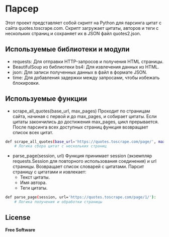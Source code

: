 # Парсер
Этот проект представляет собой скрипт на Python для парсинга цитат с сайта quotes.toscrape.com. Скрипт загружает цитаты, авторов и теги с нескольких страниц и сохраняет их в JSON файл quotes2.json.

## Используемые библиотеки и модули
- requests: Для отправки HTTP-запросов и получения HTML страницы.
- BeautifulSoup из библиотеки bs4: Для извлечения данных из HTML.
- json: Для записи полученных данных в файл в формате JSON.
- time: Для добавления задержки между запросами, чтобы избежать блокировки.

## Используемые функции
- scrape_all_quotes(base_url, max_pages)
Проходит по страницам сайта, начиная с первой и до max_pages, и собирает цитаты. Если цитаты закончились до достижения max_pages, цикл прерывается. После парсинга всех доступных страниц функция возвращает список всех цитат.

```sh
def scrape_all_quotes(base_url='https://quotes.toscrape.com/page/', max_pages=100):
    # Логика сбора цитат с нескольких страниц
```

- parse_page(session, url) 
Функция принимает session (экземпляр requests.Session для повторного использования соединения) и url страницы. Возвращает список словарей с цитатами. Парсит страницу с цитатами и извлекает:
  - Текст цитаты.
  - Имя автора.
  - Теги цитаты.

```sh
def parse_page(session, url='https://quotes.toscrape.com/page/1/'):
    # Логика получения и обработки страницы

```

## License
**Free Software**
